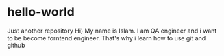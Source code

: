 # hello-world
Just another repository
Hi) My name is Islam. I am QA engineer and i want to be become forntend engineer. That's why i learn how to use git and github
